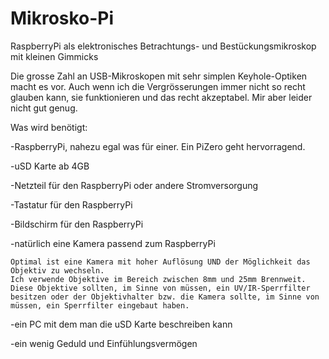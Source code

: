 # Mikrosko-Pi
RaspberryPi als elektronisches Betrachtungs- und Bestückungsmikroskop mit kleinen Gimmicks 

Die grosse Zahl an USB-Mikroskopen mit sehr simplen Keyhole-Optiken macht es vor. Auch wenn ich die Vergrösserungen immer nicht so recht glauben kann, sie funktionieren und das recht akzeptabel. Mir aber leider nicht gut genug.

Was wird benötigt:

-RaspberryPi, nahezu egal was für einer. Ein PiZero geht hervorragend. 

-uSD Karte ab 4GB

-Netzteil für den RaspberryPi oder andere Stromversorgung

-Tastatur für den RaspberryPi

-Bildschirm für den RaspberryPi

-natürlich eine Kamera passend zum RaspberryPi

    Optimal ist eine Kamera mit hoher Auflösung UND der Möglichkeit das Objektiv zu wechseln.
    Ich verwende Objektive im Bereich zwischen 8mm und 25mm Brennweit. Diese Objektive sollten, im Sinne von müssen, ein UV/IR-Sperrfilter 
    besitzen oder der Objektivhalter bzw. die Kamera sollte, im Sinne von müssen, ein Sperrfilter eingebaut haben.

-ein PC mit dem man die uSD Karte beschreiben kann

-ein wenig Geduld und Einfühlungsvermögen

